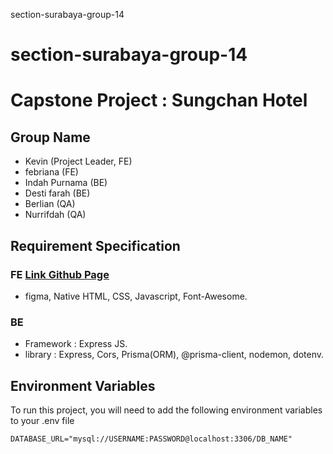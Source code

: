section-surabaya-group-14

# section-surabaya-group-14
# Capstone Project : Sungchan Hotel
## Group Name
- Kevin (Project Leader, FE)
- febriana (FE)
- Indah Purnama (BE)
- Desti farah (BE)
- Berlian (QA)
- Nurrifdah (QA)

## Requirement Specification
### FE [Link Github Page](https://kampus-merdeka-software-engineering.github.io/FE-2-section-surabaya-group-14/)

- figma, Native HTML, CSS, Javascript, Font-Awesome.
### BE
- Framework : Express JS.
- library : Express, Cors, Prisma(ORM), @prisma-client, nodemon, dotenv.

## Environment Variables
To run this project, you will need to add the following environment variables to your .env file

`DATABASE_URL="mysql://USERNAME:PASSWORD@localhost:3306/DB_NAME"` 



